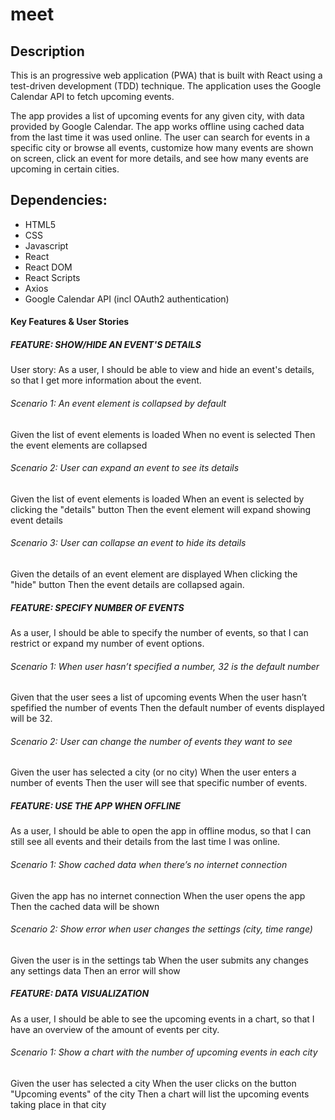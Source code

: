 # meet

## Description
This is an progressive web application (PWA) that is built with React using a test-driven development (TDD) technique. The application uses the Google Calendar API to fetch upcoming events.

The app provides a list of upcoming events for any given city, with data provided by Google Calendar. The app works offline using cached data from the last time it was used online. The user can search for events in a specific city or browse all events, customize how many events are shown on screen, click an event for more details, and see how many events are upcoming in certain cities.

## Dependencies:
- HTML5
- CSS
- Javascript
- React
- React DOM
- React Scripts
- Axios
- Google Calendar API (incl OAuth2 authentication)

#### Key Features & User Stories
##### FEATURE: SHOW/HIDE AN EVENT'S DETAILS
User story: As a user, I should be able to view and hide an event's details, so that I get more information about the event.

###### Scenario 1: An event element is collapsed by default
Given the list of event elements is loaded
When no event is selected
Then the event elements are collapsed

###### Scenario 2: User can expand an event to see its details
Given the list of event elements is loaded
When an event is selected by clicking the "details" button
Then the event element will expand showing event details

###### Scenario 3: User can collapse an event to hide its details
Given the details of an event element are displayed
When clicking the "hide" button
Then the event details are collapsed again.

##### FEATURE: SPECIFY NUMBER OF EVENTS
As a user, I should be able to specify the number of events, so that I can restrict or expand my number of event options. 

###### Scenario 1: When user hasn’t specified a number, 32 is the default number
Given that the user sees a list of upcoming events 
When the user hasn’t spefified the number of events
Then the default number of events displayed will be 32.

###### Scenario 2: User can change the number of events they want to see
Given the user has selected a city (or no city)
When the user enters a number of events
Then the user will see that specific number of events. 

##### FEATURE: USE THE APP WHEN OFFLINE
As a user, I should be able to open the app in offline modus, so that I can still see all events and their details from the last time I was online.

###### Scenario 1: Show cached data when there’s no internet connection
Given the app has no internet connection 
When the user opens the app
Then the cached data will be shown

###### Scenario 2: Show error when user changes the settings (city, time range)
Given the user is in the settings tab 
When the user submits any changes any settings data
Then an error will show

##### FEATURE: DATA VISUALIZATION
As a user, I should be able to see the upcoming events in a chart, so that I have an overview of the amount of events per city.

###### Scenario 1: Show a chart with the number of upcoming events in each city
Given the user has selected a city 
When the user clicks on the button "Upcoming events" of the city
Then a chart will list the upcoming events taking place in that city